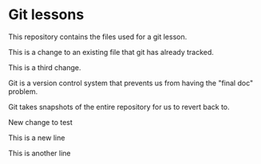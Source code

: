 # Git lessons

This repository contains the files used for a git lesson.

This is a change to an existing file that git has already tracked.

This is a third change.

Git is a version control system that prevents us from having the "final doc" problem.

Git takes snapshots of the entire repository for us to revert back to.

New change to test

This is a new line

This is another line
